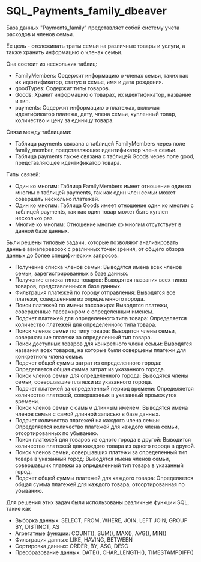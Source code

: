 # SQL_Payments_family_dbeaver

База данных "Payments_family" представляет собой систему учета расходов и членов семьи. 

Ее цель - отслеживать траты семьи на различные товары и услуги, а также хранить информацию о членах семьи.

Она состоит из нескольких таблиц:
- FamilyMembers: Содержит информацию о членах семьи, таких как их идентификатор, статус в семье, имя и дата рождения.
- goodTypes: Содержит типы товаров.
- Goods: Хранит информацию о товарах, их идентификатор, название и тип.
- payments: Содержит информацию о платежах, включая идентификатор платежа, дату, члена семьи, купленный товар, количество и цену за единицу товара.

Связи между таблицами:
- Таблица payments связана с таблицей FamilyMembers через поле family_member, представляющее идентификатор члена семьи.
- Таблица payments также связана с таблицей Goods через поле good, представляющее идентификатор товара.

Типы связей:
- Один ко многим: Таблица FamilyMembers имеет отношение один ко многим с таблицей payments, так как один член семьи может совершать несколько платежей.
- Один ко многим: Таблица Goods имеет отношение один ко многим с таблицей payments, так как один товар может быть куплен несколько раз.
- Многие ко многим: Отношение многие ко многим отсутствует в данной базе данных.

Были решены типовые задачи, которые позволяют анализировать данные авиаперевозок с различных точек зрения, от общего обзора данных до более специфических запросов.
- Получение списка членов семьи: Выводятся имена всех членов семьи, зарегистрированных в базе данных.
- Получение списка типов товаров: Выводятся названия всех типов товаров, представленных в базе данных.
- Фильтрация платежей по городу отправления: Выводятся все платежи, совершенные из определенного города.
- Поиск платежей по имени пассажира: Выводятся платежи, совершенные пассажиром с определенным именем.
- Подсчет платежей для определенного типа товара: Определяется количество платежей для определенного типа товара.
- Поиск членов семьи по типу товара: Выводятся члены семьи, совершавшие платежи за определенный тип товара.
- Поиск доступных товаров для конкретного члена семьи: Выводятся названия всех товаров, на которые были совершены платежи для конкретного члена семьи.
- Подсчет общей суммы затрат из определенного города: Определяется общая сумма затрат из указанного города.
- Поиск членов семьи для определенного города: Выводятся члены семьи, совершавшие платежи из указанного города.
- Подсчет платежей за определенный период времени: Определяется количество платежей, совершенных в указанный промежуток времени.
- Поиск членов семьи с самым длинным именем: Выводятся имена членов семьи с самой длинной записью в базе данных.
- Подсчет количества платежей на каждого члена семьи: Определяется количество платежей для каждого члена семьи, отсортированных по убыванию.
- Поиск платежей для товаров из одного города в другой: Выводится количество платежей для каждого товара из одного города в другой.
- Поиск членов семьи, совершавших платежи за определенный тип товара в указанный город: Выводятся имена членов семьи, совершавших платежи за определенный тип товара в указанный город.
- Подсчет общей суммы платежей для каждого товара: Определяется общая сумма платежей для каждого товара, отсортированная по убыванию.
  
Для решения этих задач были использованы различные функции SQL, такие как
- Выборка данных: SELECT, FROM, WHERE, JOIN, LEFT JOIN, GROUP BY, DISTINCT, AS
- Агрегатные функции: COUNT(), SUM(), MAX(), AVG(), MIN()
- Фильтрация данных: LIKE, HAVING, BETWEEN
- Сортировка данных: ORDER, BY, ASC, DESC
- Преобразование данных: DATE(), CHAR_LENGTH(), TIMESTAMPDIFF()
  
